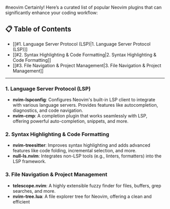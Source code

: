 #neovim 
Certainly! Here’s a curated list of popular Neovim plugins that can significantly enhance your coding workflow:

## 📋 Table of Contents

- [[#1. Language Server Protocol (LSP)|1. Language Server Protocol (LSP)]]
- [[#2. Syntax Highlighting & Code Formatting|2. Syntax Highlighting & Code Formatting]]
- [[#3. File Navigation & Project Management|3. File Navigation & Project Management]]

---

### 1. **Language Server Protocol (LSP)**
   - **nvim-lspconfig**: Configures Neovim's built-in LSP client to integrate with various language servers. Provides features like autocompletion, diagnostics, and code navigation.
   - **nvim-cmp**: A completion plugin that works seamlessly with LSP, offering powerful auto-completion, snippets, and more.

### 2. **Syntax Highlighting & Code Formatting**
   - **nvim-treesitter**: Improves syntax highlighting and adds advanced features like code folding, incremental selection, and more.
   - **null-ls.nvim**: Integrates non-LSP tools (e.g., linters, formatters) into the LSP framework.

### 3. **File Navigation & Project Management**
   - **telescope.nvim**: A highly extensible fuzzy finder for files, buffers, grep searches, and more.
   - **nvim-tree.lua**: A file explorer tree for Neovim, offering a clean and efficient